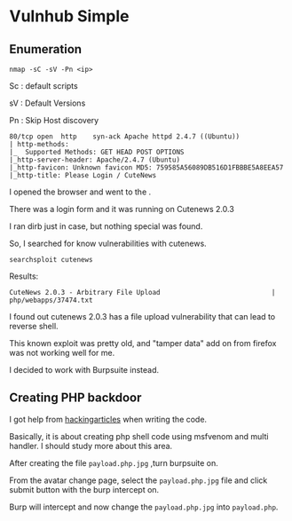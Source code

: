 # Vulnhub Simple

## Enumeration
`nmap -sC -sV -Pn <ip>`

Sc : default scripts

sV : Default Versions

Pn : Skip Host discovery

```
80/tcp open  http    syn-ack Apache httpd 2.4.7 ((Ubuntu))
| http-methods: 
|_  Supported Methods: GET HEAD POST OPTIONS
|_http-server-header: Apache/2.4.7 (Ubuntu)
|_http-favicon: Unknown favicon MD5: 759585A56089DB516D1FBBBE5A8EEA57
|_http-title: Please Login / CuteNews
```

I opened the browser and went to the <ip>.
  
There was a login form and it was running on Cutenews 2.0.3
  
I ran dirb just in case, but nothing special was found. 
  
So, I searched for know vulnerabilities with cutenews.
  
`searchsploit cutenews`
  
Results:
  
`CuteNews 2.0.3 - Arbitrary File Upload                            | php/webapps/37474.txt`

  
I found out cutenews 2.0.3 has a file upload vulnerability that can lead to reverse shell.
  
This known exploit was pretty old, and "tamper data" add on from firefox was not working well for me. 
  
I decided to work with Burpsuite instead.
  
## Creating PHP backdoor
  
I got help from [hackingarticles](https://www.hackingarticles.in/web-penetration-testing-tamper-data-firefox-add/) when writing the code. 

Basically, it is about creating php shell code using msfvenom and multi handler. I should study more about this area. 
  
After creating the file `payload.php.jpg` ,turn burpsuite on.
  
From the avatar change page, select the `payload.php.jpg` file and click submit button with the burp intercept on.
  
Burp will intercept and now change the `payload.php.jpg` into `payload.php`.
  

  
  
